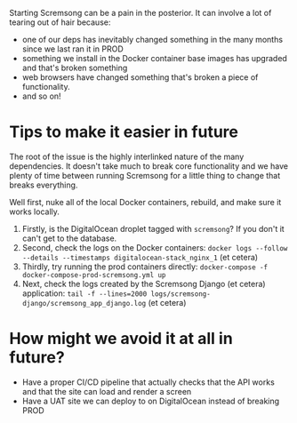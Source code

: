 Starting Scremsong can be a pain in the posterior. It can involve a lot of tearing out of hair because:

- one of our deps has inevitably changed something in the many months since we last ran it in PROD
- something we install in the Docker container base images has upgraded and that's broken something
- web browsers have changed something that's broken a piece of functionality.
- and so on!

# Tips to make it easier in future

The root of the issue is the highly interlinked nature of the many dependencies. It doesn't take much to break core functionality and we have plenty of time between running Scremsong for a little thing to change that breaks everything.

Well first, nuke all of the local Docker containers, rebuild, and make sure it works locally.

1. Firstly, is the DigitalOcean droplet tagged with `scremsong`? If you don't it can't get to the database.
2. Second, check the logs on the Docker containers: `docker logs --follow --details --timestamps digitalocean-stack_nginx_1` (et cetera)
3. Thirdly, try running the prod containers directly: `docker-compose -f docker-compose-prod-scremsong.yml up`
4. Next, check the logs created by the Scremsong Django (et cetera) application: `tail -f --lines=2000 logs/scremsong-django/scremsong_app_django.log` (et cetera)

# How might we avoid it at all in future?

- Have a proper CI/CD pipeline that actually checks that the API works and that the site can load and render a screen
- Have a UAT site we can deploy to on DigitalOcean instead of breaking PROD
